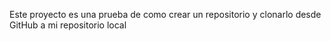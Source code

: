 Este proyecto es una prueba de como crear un repositorio y clonarlo desde GitHub a mi repositorio local

